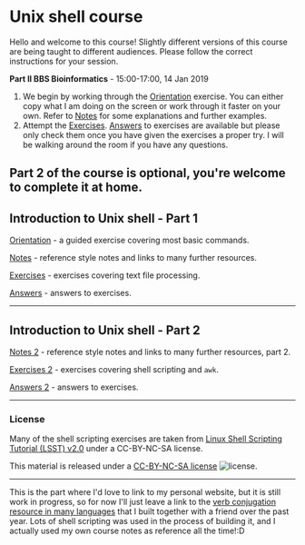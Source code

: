 # Unix shell course

Hello and welcome to this course! Slightly different versions of this course are being taught to different audiences. Please follow the correct instructions for your session.

**Part II BBS Bioinformatics** - 15:00-17:00, 14 Jan 2019
1. We begin by working through the [Orientation](Orientation.md) exercise. You can either copy what I am doing on the screen or work through it faster on your own. Refer to [Notes](Notes1.md) for some explanations and further examples.
2. Attempt the [Exercises](Exercises1.md). [Answers](Answers1.md) to exercises are available but please only check them once you have given the exercises a proper try. I will be walking around the room if you have any questions.

Part 2 of the course is optional, you're welcome to complete it at home.
---
## Introduction to Unix shell - Part 1

[Orientation](Orientation.md) - a guided exercise covering most basic commands.

[Notes](Notes1.md) - reference style notes and links to many further resources.

[Exercises](Exercises1.md) - exercises covering text file processing.

[Answers](Answers1.md) - answers to exercises.

---
## Introduction to Unix shell - Part 2

[Notes 2](Notes2.md) - reference style notes and links to many further resources, part 2.

[Exercises 2](Exercises2.md) - exercises covering shell scripting and `awk`.

[Answers 2](Answers2.md) - answers to exercises.

---
### License

Many of the shell scripting exercises are taken from [Linux Shell Scripting Tutorial (LSST) v2.0](https://bash.cyberciti.biz/guide/Main_Page) under a CC-BY-NC-SA license.

This material is released under a
[CC-BY-NC-SA license](https://creativecommons.org/licenses/by-nc-sa/4.0/) ![license](https://licensebuttons.net/l/by-nc-sa/3.0/88x31.png).

---
This is the part where I'd love to link to my personal website, but it is still work in progress, so for now I'll just leave a link to the [verb conjugation resource in many languages](http://cooljugator.com) that I built together with a friend over the past year. Lots of shell scripting was used in the process of building it, and I actually used my own course notes as reference all the time!:D
